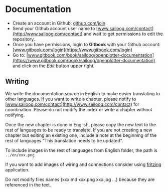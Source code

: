 # Documentation

* Create an account in Github: [github.com/join](https://github.com/join)
* Send your Github account user name to [www.sailoog.com/contact](http://www.sailoog.com/contact) and wait to get permissions to edit the repository.
* Once you have permissions, login to **Gitbook** with your Github account: [www.gitbook.com/login](https://www.gitbook.com/login)
* Go to: [www.gitbook.com/book/sailoog/openplotter-documentation](https://www.gitbook.com/book/sailoog/openplotter-documentation) and click on the _Edit_ button upper right.

## Writing

We write the documentation source in English to make easier translating to other languages. If you want to write a chapter, please notify to [www.sailoog.com/contact](http://www.sailoog.com/contact) for coordination. Please do not modify the index or write a chapter without notifying.

Once the new chapter is done in English, please copy the new text to the rest of languages to be ready to translate. If you are not creating a new chapter but editing an existing one, include a note at the beginning of the rest of languages “This translation needs to be updated”.

To include images in the rest of languages from English folder, the path is `../en/xxx.png`

If you want to add images of wiring and connections consider using [fritzing](http://fritzing.org) application.

Do not modify files names \(xxx.md xxx.png xxx.jpg ...\) because they are referenced in the text.

